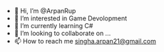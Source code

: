 - 👋 Hi, I’m @ArpanRup
- 👀 I’m interested in Game Devolopment
- 🌱 I’m currently learning C#
- 💞️ I’m looking to collaborate on ...
- 📫 How to reach me singha.arpan21@gmail.com

<!---
ArpanRup/ArpanRup is a ✨ special ✨ repository because its `README.md` (this file) appears on your GitHub profile.
You can click the Preview link to take a look at your changes.
--->
